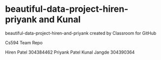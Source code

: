 # beautiful-data-project-hiren-priyank and Kunal
beautiful-data-project-hiren-and-priyank created by Classroom for GitHub


Cs594 Team Repo

  Hiren Patel 304384462
  Priyank Patel 
  Kunal Jangde 304390364
  
